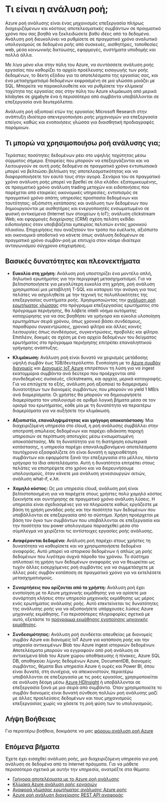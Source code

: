 <properties 
    pageTitle="Εισαγωγή στην ανάλυση ροή | Microsoft Azure" 
    description="Μάθετε σχετικά με την ανάλυση ροής, μια διαχειριζόμενη υπηρεσία που σας βοηθά να αναλύσετε ροή δεδομένων από το Internet πράγματα (IoT) σε πραγματικό χρόνο." 
    keywords="ανάλυση ως υπηρεσία, Διαχείριση υπηρεσιών, επεξεργασίας ροής, ροή ανάλυση, τι υπάρχει ροή ανάλυσης"
    services="stream-analytics" 
    documentationCenter="" 
    authors="jeffstokes72" 
    manager="jhubbard" 
    editor="cgronlun"/>

<tags 
    ms.service="stream-analytics" 
    ms.devlang="na" 
    ms.topic="get-started-article" 
    ms.tgt_pltfrm="na" 
    ms.workload="data-services" 
    ms.date="09/26/2016" 
    ms.author="jeffstok"/>


# <a name="what-is-stream-analytics"></a>Τι είναι η ανάλυση ροή;

Azure ροή ανάλυσης είναι ένας μηχανισμός επεξεργασία πλήρως διαχειριζόμενων και κόστους αποτελεσματικές συμβάντων σε πραγματικό χρόνο που σας βοηθά να ξεκλειδώσετε βαθύ ιδέες από τα δεδομένα. Ανάλυση ροή διευκολύνει να ρυθμίσετε σε πραγματικό χρόνο αναλυτικό υπολογισμούς σε δεδομένα ροής από συσκευές, αισθητήρες, τοποθεσίες web, μέσα κοινωνικής δικτύωσης, εφαρμογές, συστήματα υποδομής και πολλά άλλα.

Με λίγα μόνο κλικ στην πύλη του Azure, να συντάσσετε ανάλυση ροής εργασίας που καθορίζει το αρχείο προέλευσης εισαγωγής των ροής δεδομένων, το δέκτη εξόδου για τα αποτελέσματα της εργασίας σας, και ένα μετασχηματισμό δεδομένων εκφρασμένη σε μια γλώσσα μοιάζει με SQL. Μπορείτε να παρακολουθείτε και να ρυθμίσετε την κλίμακα/ταχύτητα της εργασίας σας στην πύλη του Azure κλιμάκωση από μερικά kilobytes σε gigabyte ένα ή περισσότερα από συμβάντα υποβάλλονται σε επεξεργασία ανά δευτερόλεπτο.

Ανάλυση ροή αξιοποιεί ετών της εργασίας Microsoft Research στην ανάπτυξη ιδιαίτερα απενεργοποιήσει ροής μηχανισμών για επεξεργασία επείγον, καθώς και ενοποιήσεις γλώσσα για διαισθητική προδιαγραφές παρόμοιων.

## <a name="what-can-i-use-stream-analytics-for"></a>Τι μπορώ να χρησιμοποιήσω ροή ανάλυσης για;
Τεράστιες ποσότητες δεδομένων ρέει στο υψηλής ταχύτητας μέσω σύρματος σήμερα. Εταιρείες που μπορούν να επεξεργάζονται και να λειτουργούν σε αυτή ροής δεδομένα σε πραγματικό χρόνο εντυπωσιακά μπορεί να βελτιώσει βελτίωση της αποτελεσματικότητας και να διαφοροποιήσετε τον εαυτό τους στην αγορά. Σενάρια του σε πραγματικό χρόνο ανάλυση ροής μπορεί να βρεθεί σε όλα κλάδοι: εξατομικευμένης, σε πραγματικό χρόνο ανάλυση trading μετοχών και ειδοποιήσεις που παρέχεται από εταιρείες οικονομικές υπηρεσίες; εντοπισμός σε πραγματικό χρόνο απάτη; υπηρεσίες προστασία δεδομένων και ταυτότητας; αξιόπιστη κατάποσης και ανάλυση των δεδομένων που δημιουργούνται με αισθητήρες και ενεργοποιητές ενσωματωμένο σε φυσική αντικείμενα (Internet των στοιχείων ή IoT); ανάλυση clickstream Web; και εφαρμογές διαχείρισης (CRM) σχέση πελάτη εκδίδει ειδοποιήσεις όταν υποβιβάζεται εμπειρίας πελατών εντός χρονικού πλαισίου. Επιχειρήσεις που αναζητούν τον τρόπο πιο ευέλικτο, αξιόπιστο και οικονομικά αποδοτικό να κάνετε όπως ανάλυση δεδομένων σε πραγματικό χρόνο συμβάν-ροή με επιτυχία στον κόσμο ιδιαίτερα ανταγωνισμού σύγχρονο επιχειρήσεις.

## <a name="key-capabilities-and-benefits"></a>Βασικές δυνατότητες και πλεονεκτήματα
-   **Ευκολία στη χρήση:** Ανάλυση ροή υποστηρίζει ένα μοντέλο απλή, δηλωτικό ερωτήματος για την περιγραφή μετασχηματισμοί. Για να βελτιστοποιήσετε για μεγαλύτερη ευκολία στη χρήση, ροή ανάλυση χρησιμοποιεί μια μεταβλητή T-SQL και καταργεί την ανάγκη για τους πελάτες να ασχοληθείτε με την τεχνική τις πολυπλοκότητες της επεξεργασίας συστήματα ροής. Χρησιμοποιώντας την [ανάλυση ροή ερωτήματος γλώσσας](https://msdn.microsoft.com/library/azure/dn834998.aspx) στο πρόγραμμα επεξεργασίας ερωτήματος στο πρόγραμμα περιήγησης, θα λάβετε intelli νόημα αυτόματης καταχώρησης για να σας βοηθήσει να γρήγορα και εύκολα υλοποίηση ερωτημάτων σειρά χρόνου, όπως χρονικό βάσει συνδέσμους, παραθύρου συγκεντρώσεις, χρονικό φίλτρα και άλλες κοινές λειτουργίες όπως συνδέσμους, συγκεντρώσεις, προβολές και φίλτρα. Επιπλέον, δοκιμές σε σχέση με ένα αρχείο δεδομένων του δείγματος ερωτήματος στο πρόγραμμα περιήγησης επιτρέπει επαναληπτικού γρήγορης ανάπτυξης.  

-   **Κλιμάκωση:** Ανάλυση ροή είναι δυνατό να χειρισμός μετάδοσης υψηλή συμβάν έως 1GB/δευτερόλεπτο. Ενοποίηση με το [Azure συμβάν διανομείς](https://azure.microsoft.com/services/event-hubs/) και [Διανομείς IoT Azure](https://azure.microsoft.com/services/iot-hub/) επιτρέπουν τη λύση για να ingest εκατομμύρια συμβάντα ανά δεύτερο που προέρχονται από συνδεδεμένες συσκευές, clickstreams, και αρχεία, μερικά καταγραφής. Για να επιτύχετε το εξής, ανάλυση ροή αξιοποιεί το διαμερισμού δυνατοτήτων των διανομείς συμβάντων, που μπορούν να yield 1 MB/s ανά διαμερίσματα. Οι χρήστες θα μπορούν να δημιουργήσετε διαμερίσματα τον υπολογισμό σε αριθμό λογική βήματα μέσα σε τον ορισμό του ερωτήματος, κάθε μία με τη δυνατότητα να περαιτέρω διαμερίσματα για να αυξήσετε την κλιμάκωση.  

-   **Αξιοπιστία, επαναληψιμότητας και γρήγορη αποκατάσταση:** Μια διαχειριζόμενη υπηρεσία στο cloud, η ροή ανάλυσης συμβάλλει στην αποτροπή απώλειας δεδομένων και παρέχει αδιάκοπη παροχή υπηρεσιών σε περίπτωση αποτυχίες μέσω ενσωματωμένη αποκατάστασης. Με τη δυνατότητα για τη διατήρηση εσωτερικά κατάστασης, η υπηρεσία παρέχει επαναλαμβανόμενο αποτελέσματα ταυτόχρονα εξασφαλίζετε ότι είναι δυνατή η αρχειοθέτηση συμβάντων και εφαρμόστε ξανά την επεξεργασία στο μέλλον, πάντα γρήγορα τα ίδια αποτελέσματα. Αυτή η δυνατότητα επιτρέπει στους πελάτες να επιστρέψετε στο χρόνο και να διερευνήσουμε υπολογισμούς, όταν κάνετε μια ανάλυση γενεσιουργών αιτιών, ανάλυση what-if, κ.λπ.  

-   **Χαμηλό κόστος:** Ως μια υπηρεσία cloud, ανάλυση ροή είναι βελτιστοποιημένη για να παρέχετε στους χρήστες πολύ χαμηλό κόστος ξεκινήστε και συντήρησης σε πραγματικό χρόνο ανάλυση λύσεις. Η υπηρεσία είναι σχεδιασμένες για να πληρώσετε καθώς εργάζεστε με βάση τη χρήση μονάδας ροής και την ποσότητα των δεδομένων που υποβάλλονται σε επεξεργασία από το σύστημα. Χρήση προέρχεται με βάση τον όγκο των συμβάντων που υποβάλλονται σε επεξεργασία και την ποσότητα του power υπολογισμού παρασχεθεί μέσα στο σύμπλεγμα να χειρίζεται τις αντίστοιχες εργασίες ροής ανάλυσης.  

-   **Αναφέρονται δεδομένα:** Ανάλυση ροή παρέχει στους χρήστες τη δυνατότητα να καθορίσετε και να χρησιμοποιήσετε δεδομένα αναφοράς. Αυτό μπορεί να ιστορικού δεδομένων ή απλώς μη ροής δεδομένων που λιγότερο συχνά πάροδο του χρόνου. Το σύστημα απλοποιεί τη χρήση των δεδομένων αναφοράς για να θεωρείται ως τυχόν άλλες εισερχόμενες ροή συμβάντος για να συμμετάσχετε με άλλες ροές συμβάν κατάποση σε πραγματικό χρόνο για να εκτελέσετε μετασχηματισμούς.  

-   **Συναρτήσεις που ορίζονται από το χρήστη:** Ανάλυση ροή έχει ενοποίηση με το Azure μηχανικής εκμάθησης για να ορίσετε μια συνάρτηση κλήσεις στην υπηρεσία μηχανικής εκμάθησης ως μέρος ενός ερωτήματος ανάλυσης ροής. Αυτό επεκτείνεται τις δυνατότητες της ανάλυσης ροής για να αξιοποιήσετε υπάρχουσες λύσεις Azure μηχανικής εκμάθησης. Για περισσότερες πληροφορίες σχετικά με αυτό, εξετάστε το [πρόγραμμα εκμάθησης ενοποίησης μηχανικής εκμάθησης](stream-analytics-machine-learning-integration-tutorial.md).

-   **Συνδεσιμότητας:** Ανάλυση ροή συνδέεται απευθείας με διανομείς συμβάν Azure και διανομείς IoT Azure για κατάποση ροής και την υπηρεσία αντικειμένων Blob του Azure ingest ιστορικών δεδομένων. Αποτελέσματα μπορούν να εγγραφούν από ροή ανάλυση σε αντικείμενα blob του Azure χώρου αποθήκευσης ή πίνακες, Azure SQL DB, αποθηκεύει λίμνης δεδομένων Azure, DocumentDB, διανομείς συμβάντος, θέματα Bus υπηρεσία Azure ή ουρές και Power BI, όπου είναι δυνατό, στη συνέχεια, να απεικονιστούν, περαιτέρω υποβάλλονται σε επεξεργασία με τις ροές εργασίας, χρησιμοποιείται σε ανάλυση δέσμη μέσω [Azure HDInsight](https://azure.microsoft.com/services/hdinsight/) ή υποβάλλονται σε επεξεργασία ξανά με μια σειρά από συμβάντα. Όταν χρησιμοποιείτε το συμβάν διανομείς είναι δυνατή σύνθεση πολλών ροή ανάλυσης μαζί με άλλες προελεύσεις δεδομένων και τους μηχανισμούς επεξεργασίας χωρίς να χάσετε τη ροή φύση των το υπολογισμούς.  

## <a name="get-help"></a>Λήψη Βοήθειας
Για περαιτέρω βοήθεια, δοκιμάστε να μας [φόρουμ ανάλυση ροή Azure](https://social.msdn.microsoft.com/Forums/en-US/home?forum=AzureStreamAnalytics)

## <a name="next-steps"></a>Επόμενα βήματα
Έχετε έχει εισαχθεί ανάλυση ροής, μια διαχειριζόμενη υπηρεσία για ροή ανάλυση σε δεδομένα από το Internet πράγματα. Για να μάθετε περισσότερα σχετικά με αυτήν την υπηρεσία, ανατρέξτε στα θέματα:

- [Γρήγορα αποτελέσματα με το Azure ροή ανάλυσης](stream-analytics-get-started.md)
- [Κλίμακα Azure ανάλυση ροής εργασιών](stream-analytics-scale-jobs.md)
- [Αναφορά γλώσσας ερωτήματος ανάλυσης Azure ροής](https://msdn.microsoft.com/library/azure/dn834998.aspx)
- [Azure ροή ανάλυση διαχείρισης REST API αναφοράς](https://msdn.microsoft.com/library/azure/dn835031.aspx)

